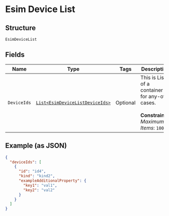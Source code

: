 
# Esim Device List

## Structure

`EsimDeviceList`

## Fields

| Name | Type | Tags | Description | Getter | Setter |
|  --- | --- | --- | --- | --- | --- |
| `DeviceIds` | [`List<EsimDeviceListDeviceIds>`](../../doc/models/containers/esim-device-list-device-ids.md) | Optional | This is List of a container for any-of cases.<br><br>**Constraints**: *Maximum Items*: `100` | List<EsimDeviceListDeviceIds> getDeviceIds() | setDeviceIds(List<EsimDeviceListDeviceIds> deviceIds) |

## Example (as JSON)

```json
{
  "deviceIds": [
    {
      "id": "id4",
      "kind": "kind2",
      "exampleAdditionalProperty": {
        "key1": "val1",
        "key2": "val2"
      }
    }
  ]
}
```

